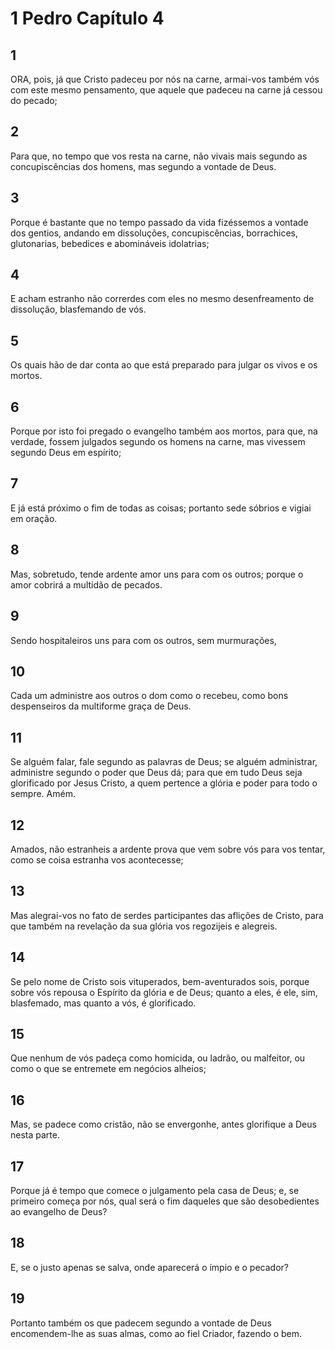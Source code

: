 # 1 Pedro Capítulo 4

## 1
ORA, pois, já que Cristo padeceu por nós na carne, armai-vos também vós com este mesmo pensamento, que aquele que padeceu na carne já cessou do pecado;

## 2
Para que, no tempo que vos resta na carne, não vivais mais segundo as concupiscências dos homens, mas segundo a vontade de Deus.

## 3
Porque é bastante que no tempo passado da vida fizéssemos a vontade dos gentios, andando em dissoluções, concupiscências, borrachices, glutonarias, bebedices e abomináveis idolatrias;

## 4
E acham estranho não correrdes com eles no mesmo desenfreamento de dissolução, blasfemando de vós.

## 5
Os quais hão de dar conta ao que está preparado para julgar os vivos e os mortos.

## 6
Porque por isto foi pregado o evangelho também aos mortos, para que, na verdade, fossem julgados segundo os homens na carne, mas vivessem segundo Deus em espírito;

## 7
E já está próximo o fim de todas as coisas; portanto sede sóbrios e vigiai em oração.

## 8
Mas, sobretudo, tende ardente amor uns para com os outros; porque o amor cobrirá a multidão de pecados.

## 9
Sendo hospitaleiros uns para com os outros, sem murmurações,

## 10
Cada um administre aos outros o dom como o recebeu, como bons despenseiros da multiforme graça de Deus.

## 11
Se alguém falar, fale segundo as palavras de Deus; se alguém administrar, administre segundo o poder que Deus dá; para que em tudo Deus seja glorificado por Jesus Cristo, a quem pertence a glória e poder para todo o sempre. Amém.

## 12
Amados, não estranheis a ardente prova que vem sobre vós para vos tentar, como se coisa estranha vos acontecesse;

## 13
Mas alegrai-vos no fato de serdes participantes das aflições de Cristo, para que também na revelação da sua glória vos regozijeis e alegreis.

## 14
Se pelo nome de Cristo sois vituperados, bem-aventurados sois, porque sobre vós repousa o Espírito da glória e de Deus; quanto a eles, é ele, sim, blasfemado, mas quanto a vós, é glorificado.

## 15
Que nenhum de vós padeça como homicida, ou ladrão, ou malfeitor, ou como o que se entremete em negócios alheios;

## 16
Mas, se padece como cristão, não se envergonhe, antes glorifique a Deus nesta parte.

## 17
Porque já é tempo que comece o julgamento pela casa de Deus; e, se primeiro começa por nós, qual será o fim daqueles que são desobedientes ao evangelho de Deus?

## 18
E, se o justo apenas se salva, onde aparecerá o ímpio e o pecador?

## 19
Portanto também os que padecem segundo a vontade de Deus encomendem-lhe as suas almas, como ao fiel Criador, fazendo o bem.

